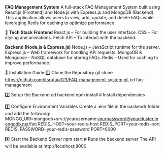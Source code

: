 **FAQ Management System**
A full-stack FAQ Management System built using React.js (Frontend) and Node.js with Express.js and MongoDB (Backend). This application allows users to view, add, update, and delete FAQs while leveraging Redis for caching to optimize performance.

🚀 **Tech Stack**
**Frontend**
React.js – For building the user interface.
CSS – For styling and animations.
Fetch API – To interact with the backend.

**Backend (Node.js & Express.js)**
Node.js – JavaScript runtime for the server.
Express.js – Web framework for handling API requests.
MongoDB & Mongoose – NoSQL database for storing FAQs.
Redis – Used for caching to improve performance.

🔧 Installation Guide
1️⃣ Clone the Repository
git clone https://github.com/itsrutuja123/FAQ-management-system.git
cd faq-management

2️⃣ Setup the Backend
cd backend
npm install  # Install dependencies

3️⃣ Configure Environment Variables
Create a .env file in the backend/ folder and add the following:
MONGO_URI=mongodb+srv://yourusername:yourpassword@yourcluster.mongodb.net/faq
REDIS_HOST=your-redis-host
REDIS_PORT=your-redis-port
REDIS_PASSWORD=your-redis-password
PORT=8000

4️⃣ Start the Backend Server
npm start  # Runs the backend server
The API will be available at http://localhost:8000

